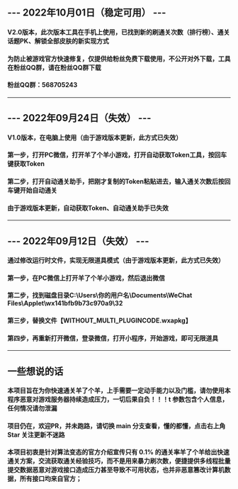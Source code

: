 ## --- 2022年10月01日（稳定可用） ---
#### V2.0版本，此次版本工具在手机上使用，已找到新的刷通关次数（排行榜）、通关话题PK、解锁全部皮肤的新实现方式
#### 为防止被游戏官方快速修复，仅提供给粉丝免费下载使用，不公开对外下载，工具在粉丝QQ群，请在粉丝QQ群下载
#### 粉丝QQ群：568705243
---
## --- 2022年09月24日（失效） ---
#### V1.0版本，在电脑上使用（由于游戏版本更新，此方式已失效）
#### 第一步，打开PC微信，打开羊了个羊小游戏，打开自动获取Token工具，按回车键获取Token
#### 第二步，打开自动通关助手，把刚才复制的Token粘贴进去，输入通关次数后按回车键开始自动通关
#### 由于游戏版本更新，自动获取Token、自动通关助手已失效
---
## --- 2022年09月12日（失效） ---
#### 通过修改运行时文件，实现无限道具模式（由于游戏版本更新，此方式已失效）
#### 第一步，在PC微信上打开羊了个羊小游戏，然后退出微信
#### 第二步，找到磁盘目录C:\Users\你的用户名\Documents\WeChat Files\Applet\wx141bfb9b73c970a9\32
#### 第三步，替换文件【__WITHOUT_MULTI_PLUGINCODE__.wxapkg】
#### 第四步，再重新打开微信，登录微信，打开小程序，开始游戏，即可无限道具
---
## 一些想说的话
#### 本项目旨在为你快速通关羊了个羊，上手需要一定动手能力以及门槛，请勿使用本程序恶意对游戏服务器持续造成压力，一切后果自负！！！t 参数包含个人信息，任何情况请勿泄漏
#### 项目仍在，欢迎PR，并未跑路，请切换 main 分支查看，懂的都懂，点击右上角 Star 关注更新不迷路
#### 本项目初衷是针对算法变态的官方介绍宣传只有 0.1% 的通关率羊了个羊给出快速通关方案，交流获取通关经验技巧，而不是用来暴力刷次数，便捷提供多线程批量提交数据恶意对游戏接口造成压力甚至导致不可用状态，也并非恶意篡改计算机数据，所有接口均来自官方；
